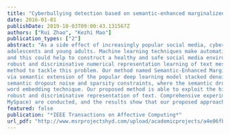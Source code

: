 ```yaml
---
title: "Cyberbullying detection based on semantic-enhanced marginalized denoising auto-encoder"
date: 2016-01-01
publishDate: 2019-10-03T09:00:43.131567Z
authors: ["Rui Zhao", "Kezhi Mao"]
publication_types: ["2"]
abstract: "As a side effect of increasingly popular social media, cyberbullying has emerged as a serious problem afflicting children,
adolescents and young adults. Machine learning techniques make automatic detection of bullying messages in social media possible,
and this could help to construct a healthy and safe social media environment. In this meaningful research area, one critical issue is
robust and discriminative numerical representation learning of text messages. In this paper, we propose a new representation learning
method to tackle this problem. Our method named Semantic-Enhanced Marginalized Denoising Auto-Encoder (smSDA) is developed
via semantic extension of the popular deep learning model stacked denoising autoencoder. The semantic extension consists of
semantic dropout noise and sparsity constraints, where the semantic dropout noise is designed based on domain knowledge and the
word embedding technique. Our proposed method is able to exploit the hidden feature structure of bullying information and learn a
robust and discriminative representation of text. Comprehensive experiments on two public cyberbullying corpora (Twitter and
MySpace) are conducted, and the results show that our proposed approaches outperform other baseline text representation learning."
featured: false
publication: "*IEEE Transactions on Affective Computing*"
url_pdf: "http://www.msrprojectshyd.com/upload/academicprojects/a4e06fb06c64ebc5db46af92c815f846basepaper.pdf"
---
```


